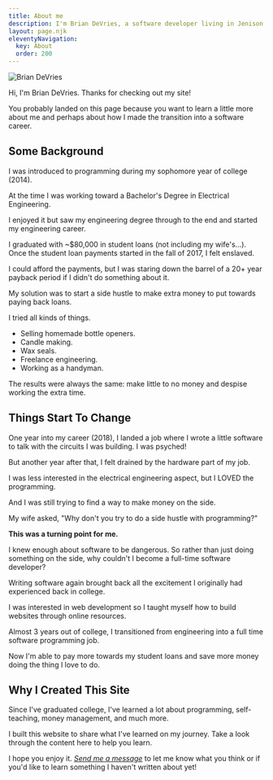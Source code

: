 ```yaml
---
title: About me
description: I'm Brian DeVries, a software developer living in Jenison, Michigan. I'm originally from Loveland, Colorado.
layout: page.njk
eleventyNavigation:
  key: About
  order: 200
---
```


![Brian DeVries](./../../src/assets/images/briandevries.jpg)

Hi, I'm Brian DeVries. Thanks for checking out my site!

You probably landed on this page because you want to learn a little more about me and perhaps about how I made the transition into a software career.

## Some Background

I was introduced to programming during my sophomore year of college (2014).

At the time I was working toward a Bachelor's Degree in Electrical Engineering.

I enjoyed it but saw my engineering degree through to the end and started my engineering career.

I graduated with ~$80,000 in student loans (not including my wife's...). Once the student loan payments started in the fall of 2017, I felt enslaved.

I could afford the payments, but I was staring down the barrel of a 20+ year payback period if I didn't do something about it.

My solution was to start a side hustle to make extra money to put towards paying back loans.

I tried all kinds of things.

- Selling homemade bottle openers.
- Candle making.
- Wax seals.
- Freelance engineering.
- Working as a handyman.

The results were always the same: make little to no money and despise working the extra time.

## Things Start To Change

One year into my career (2018), I landed a job where I wrote a little software to talk with the circuits I was building. I was psyched!

But another year after that, I felt drained by the hardware part of my job.

I was less interested in the electrical engineering aspect, but I LOVED the programming.

And I was still trying to find a way to make money on the side.

My wife asked, "Why don't you try to do a side hustle with programming?"

**This was a turning point for me.**

I knew enough about software to be dangerous. So rather than just doing something on the side, why couldn't I become a full-time software developer?

Writing software again brought back all the excitement I originally had experienced back in college.

I was interested in web development so I taught myself how to build websites through online resources.

Almost 3 years out of college, I transitioned from engineering into a full time software programming job.

Now I'm able to pay more towards my student loans and save more money doing the thing I love to do.

## Why I Created This Site

Since I've graduated college, I've learned a lot about programming, self-teaching, money management, and much more.

I built this website to share what I've learned on my journey. Take a look through the content here to help you learn.

I hope you enjoy it. _[Send me a message](mailto:brian@brianjdevries.com)_ to let me know what you think or if you'd like to learn something I haven't written about yet!
